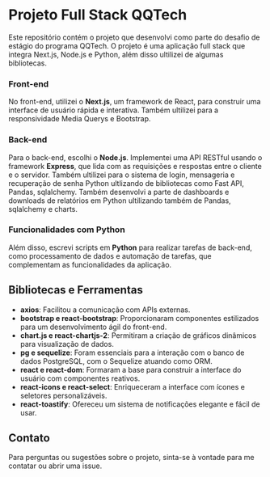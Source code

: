 # Projeto Full Stack QQTech

Este repositório contém o projeto que desenvolvi como parte do desafio de estágio do programa QQTech. O projeto é uma aplicação full stack que integra Next.js, Node.js e Python, além disso ultilizei de algumas bibliotecas.

### Front-end

No front-end, utilizei o **Next.js**, um framework de React, para construir uma interface de usuário rápida e interativa. Também ultilizei para a responsividade Media Querys e Bootstrap.

### Back-end

Para o back-end, escolhi o **Node.js**. Implementei uma API RESTful usando o framework **Express**, que lida com as requisições e respostas entre o cliente e o servidor. Também ultilizei para o sistema de login, mensageria e recuperação de senha Python ultlizando de bibliotecas como Fast API, Pandas, sqlalchemy. Também desenvolvi a parte de dashboards e downloads de relatórios em Python ultilizando também de Pandas, sqlalchemy e charts. 

### Funcionalidades com Python

Além disso, escrevi scripts em **Python** para realizar tarefas de back-end, como processamento de dados e automação de tarefas, que complementam as funcionalidades da aplicação.

## Bibliotecas e Ferramentas

- **axios**: Facilitou a comunicação com APIs externas.
- **bootstrap e react-bootstrap**: Proporcionaram componentes estilizados para um desenvolvimento ágil do front-end.
- **chart.js e react-chartjs-2**: Permitiram a criação de gráficos dinâmicos para visualização de dados.
- **pg e sequelize**: Foram essenciais para a interação com o banco de dados PostgreSQL, com o Sequelize atuando como ORM.
- **react e react-dom**: Formaram a base para construir a interface do usuário com componentes reativos.
- **react-icons e react-select**: Enriqueceram a interface com ícones e seletores personalizáveis.
- **react-toastify**: Ofereceu um sistema de notificações elegante e fácil de usar.

## Contato

Para perguntas ou sugestões sobre o projeto, sinta-se à vontade para me contatar ou abrir uma issue.

